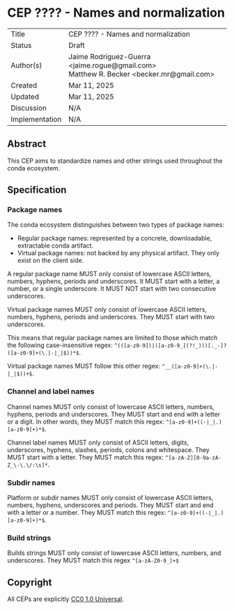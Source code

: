 # CEP ???? - Names and normalization

<table>
<tr><td> Title </td><td> CEP ???? - Names and normalization </td>
<tr><td> Status </td><td> Draft </td></tr>
<tr><td> Author(s) </td><td> Jaime Rodríguez-Guerra &lt;jaime.rogue@gmail.com&gt; <br /> Matthew R. Becker &lt;becker.mr@gmail.com&gt;</td></tr>
<tr><td> Created </td><td> Mar 11, 2025</td></tr>
<tr><td> Updated </td><td> Mar 11, 2025</td></tr>
<tr><td> Discussion </td><td> N/A </td></tr>
<tr><td> Implementation </td><td> N/A </td></tr>
</table>

## Abstract

This CEP aims to standardize names and other strings used throughout the conda ecosystem.

## Specification

### Package names

The conda ecosystem distinguishes between two types of package names:

- Regular package names: represented by a concrete, downloadable, extractable conda artifact.
- Virtual package names: not backed by any physical artifact. They only exist on the client side.

A regular package name MUST only consist of lowercase ASCII letters, numbers, hyphens, periods and underscores. It MUST start with a letter, a number, or a single underscore. It MUST NOT start with two consecutive underscores.

Virtual package names MUST only consist of lowercase ASCII letters, numbers, hyphens, periods and underscores. They MUST start with two underscores.

This means that regular package names are limited to those which match the following case-insensitive regex: `^(([a-z0-9])|([a-z0-9_](?!_)))[._-]?([a-z0-9]+(\.|-|_|$))*$`.

Virtual package names MUST follow this other regex: `^__([a-z0-9]+(\.|-|_|$))+$`.

### Channel and label names

Channel names MUST only consist of lowercase ASCII letters, numbers, hyphens, periods and underscores. They MUST start and end with a letter or a digit. In other words, they MUST match  this regex:  `^[a-z0-9]+((-|_|.)[a-z0-9]+)*$`.

Channel label names MUST only consist of ASCII letters, digits, underscores, hyphens, slashes, periods, colons and whitespace. They MUST start with a letter. They MUST match this regex: `^[a-zA-Z][0-9a-zA-Z_\-\.\/:\s]*`.

### Subdir names

Platform or subdir names MUST only consist of lowercase ASCII letters, numbers, hyphens, underscores and periods. They MUST start and end with a letter or a number. They MUST match this regex: `^[a-z0-9]+((-|_|.)[a-z0-9]+)*$`.

### Build strings

Builds strings MUST only consist of lowercase ASCII letters, numbers, and underscores. They MUST match this regex `^[a-zA-Z0-9_]+$`

## Copyright

All CEPs are explicitly [CC0 1.0 Universal](https://creativecommons.org/publicdomain/zero/1.0/).
